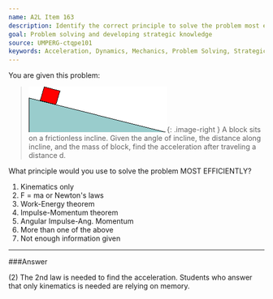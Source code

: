 ```yaml
---
name: A2L Item 163
description: Identify the correct principle to solve the problem most efficiently.
goal: Problem solving and developing strategic knowledge
source: UMPERG-ctqpe101
keywords: Acceleration, Dynamics, Mechanics, Problem Solving, Strategic Approach
---
```


You are given this problem:

<blockquote>

![Item163_fig1.gif](../images/Item163_fig1.gif){: .image-right } A
block sits on a frictionless incline. Given the angle of incline, the
distance along incline, and the mass of block, find the acceleration
after traveling a distance d.

</blockquote>

What principle would you use to solve the problem MOST EFFICIENTLY?

1. Kinematics only
2. F = ma or Newton's laws
3. Work-Energy theorem
4. Impulse-Momentum theorem
5. Angular Impulse-Ang. Momentum
6. More than one of the above
7. Not enough information given


<hr/>

###Answer 

(2) The 2nd law is needed to find the acceleration. Students who
answer that only kinematics is needed are relying on memory.
